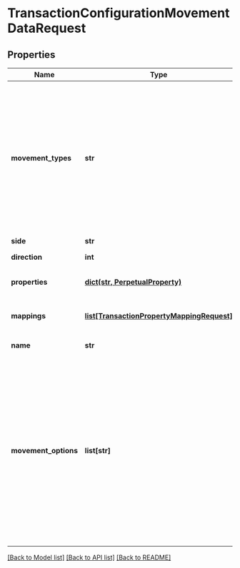 # TransactionConfigurationMovementDataRequest


## Properties
Name | Type | Description | Notes
------------ | ------------- | ------------- | -------------
**movement_types** | **str** | . The available values are: Settlement, Traded, StockMovement, FutureCash, Commitment, Receivable, CashSettlement, CashForward, CashCommitment, CashReceivable, Accrual, CashAccrual, ForwardFx, CashFxForward, UnsettledCashTypes, Carry, CarryAsPnl, VariationMargin, Capital, Fee | 
**side** | **str** | The movement side | 
**direction** | **int** | The movement direction | 
**properties** | [**dict(str, PerpetualProperty)**](PerpetualProperty.md) | The properties associated with the underlying Movement. | [optional] 
**mappings** | [**list[TransactionPropertyMappingRequest]**](TransactionPropertyMappingRequest.md) | This allows you to map a transaction property to a property on the underlying holding. | [optional] 
**name** | **str** | The movement name (optional) | [optional] 
**movement_options** | **list[str]** | Allows extra specifications for the movement. The options currently available are &#39;DirectAdjustment&#39;, &#39;IncludesTradedInterest&#39; and &#39;Virtual&#39; (works only with the movement type &#39;StockMovement&#39;). A movement type of &#39;StockMovement&#39; with an option of &#39;DirectAdjusment&#39; will allow you to adjust the units of a holding without affecting its cost base. You will, therefore, be able to reflect the impact of a stock split by loading a Transaction. | [optional] 

[[Back to Model list]](../README.md#documentation-for-models) [[Back to API list]](../README.md#documentation-for-api-endpoints) [[Back to README]](../README.md)


